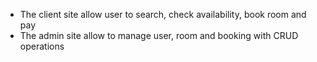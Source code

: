- The client site allow user to search, check availability, book room and pay
- The admin site allow to manage user, room and booking with CRUD operations
